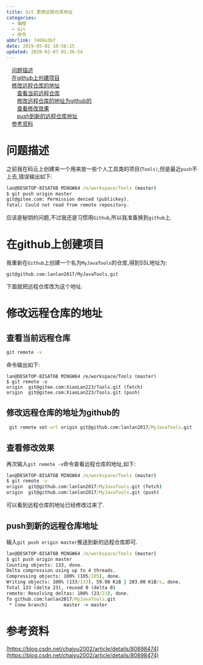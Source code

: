 ```yaml
---
title: Git 更换远程仓库地址
categories:
  - 编程
  - Git
  - 命令
abbrlink: 7469a3b7
date: 2019-05-02 10:56:15
updated: 2020-02-07 01:36:54
---
```

<div id='my_toc'><a href="/blog/7469a3b7/#问题描述" class="header_1">问题描述</a>&nbsp;<br><a href="/blog/7469a3b7/#在github上创建项目" class="header_1">在github上创建项目</a>&nbsp;<br><a href="/blog/7469a3b7/#修改远程仓库的地址" class="header_1">修改远程仓库的地址</a>&nbsp;<br><a href="/blog/7469a3b7/#查看当前远程仓库" class="header_2">查看当前远程仓库</a>&nbsp;<br><a href="/blog/7469a3b7/#修改远程仓库的地址为github的" class="header_2">修改远程仓库的地址为github的</a>&nbsp;<br><a href="/blog/7469a3b7/#查看修改效果" class="header_2">查看修改效果</a>&nbsp;<br><a href="/blog/7469a3b7/#push到新的远程仓库地址" class="header_2">push到新的远程仓库地址</a>&nbsp;<br><a href="/blog/7469a3b7/#参考资料" class="header_1">参考资料</a>&nbsp;<br></div>
<style>.header_1{margin-left: 1em;}.header_2{margin-left: 2em;}.header_3{margin-left: 3em;}.header_4{margin-left: 4em;}.header_5{margin-left: 5em;}.header_6{margin-left: 6em;}</style>
<!--more-->
<script>if (navigator.platform.search('arm')==-1){document.getElementById('my_toc').style.display = 'none';}var e,p = document.getElementsByTagName('p');while (p.length>0) {e = p[0];e.parentElement.removeChild(e);}</script>

<!--end-->
# 问题描述 #
之前我在码云上创建来一个用来放一些个人工具类的项目(`Tools)`,但是最近`push`不上去,错误输出如下:
```cmd
lan@DESKTOP-8ISAT6B MINGW64 /e/workspace/Tools (master)
$ git push origin master
git@gitee.com: Permission denied (publickey).
fatal: Could not read from remote repository.

```
应该是秘钥的问题,不过我还是习惯用`Github`,所以我准备换到`github`上.
# 在github上创建项目 #
我重新在`Github`上创建一个名为`MyJavaTools`的仓库,得到SSL地址为:
```
git@github.com:lanlan2017/MyJavaTools.git
```
下面就把远程仓库改为这个地址.
# 修改远程仓库的地址 #
## 查看当前远程仓库 ##
```cmd
git remote -v
```
命令输出如下:
```
lan@DESKTOP-8ISAT6B MINGW64 /e/workspace/Tools (master)
$ git remote -v
origin  git@gitee.com:XiaoLan223/Tools.git (fetch)
origin  git@gitee.com:XiaoLan223/Tools.git (push)
```
## 修改远程仓库的地址为github的 ##
```cmd
 git remote set-url origin git@github.com:lanlan2017/MyJavaTools.git
```
## 查看修改效果 ##
再次输入`git remote -v`命令查看远程仓库的地址,如下:
```cmd
lan@DESKTOP-8ISAT6B MINGW64 /e/workspace/Tools (master)
$ git remote -v
origin  git@github.com:lanlan2017/MyJavaTools.git (fetch)
origin  git@github.com:lanlan2017/MyJavaTools.git (push)

```
可以看到远程仓库的地址已经修改过来了.
## push到新的远程仓库地址 ##
输入`git push origin master`推送到新的远程仓库即可.
```cmd
lan@DESKTOP-8ISAT6B MINGW64 /e/workspace/Tools (master)
$ git push origin master
Counting objects: 133, done.
Delta compression using up to 4 threads.
Compressing objects: 100% (105/105), done.
Writing objects: 100% (133/133), 59.98 KiB | 203.00 KiB/s, done.
Total 133 (delta 23), reused 0 (delta 0)
remote: Resolving deltas: 100% (23/23), done.
To github.com:lanlan2017/MyJavaTools.git
 * [new branch]      master -> master

```
# 参考资料 #
[https://blog.csdn.net/chaiyu2002/article/details/80898474](https://blog.csdn.net/chaiyu2002/article/details/80898474)
